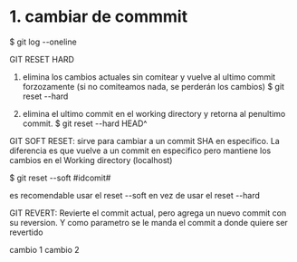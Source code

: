 # 1. cambiar de commmit


$ git log --oneline

GIT RESET HARD

1. elimina los cambios actuales sin comitear y vuelve al ultimo commit forzozamente (si no comiteamos nada, se perderán los cambios)
   $ git reset --hard
   
2. elimina el ultimo commit en el working directory y retorna al penultimo commit.
$ git reset --hard HEAD^
   

GIT SOFT RESET: sirve para cambiar a un commit SHA en especifico. 
La diferencia es que vuelve a un commit en especifico pero mantiene los cambios en el Working directory (localhost)

$ git reset --soft #idcomit#

es recomendable usar el reset --soft en vez de usar el reset --hard

GIT REVERT: Revierte el commit actual, pero agrega un nuevo commit con su reversion. Y como parametro
se le manda el commit a donde quiere ser revertido


cambio 1
cambio 2
